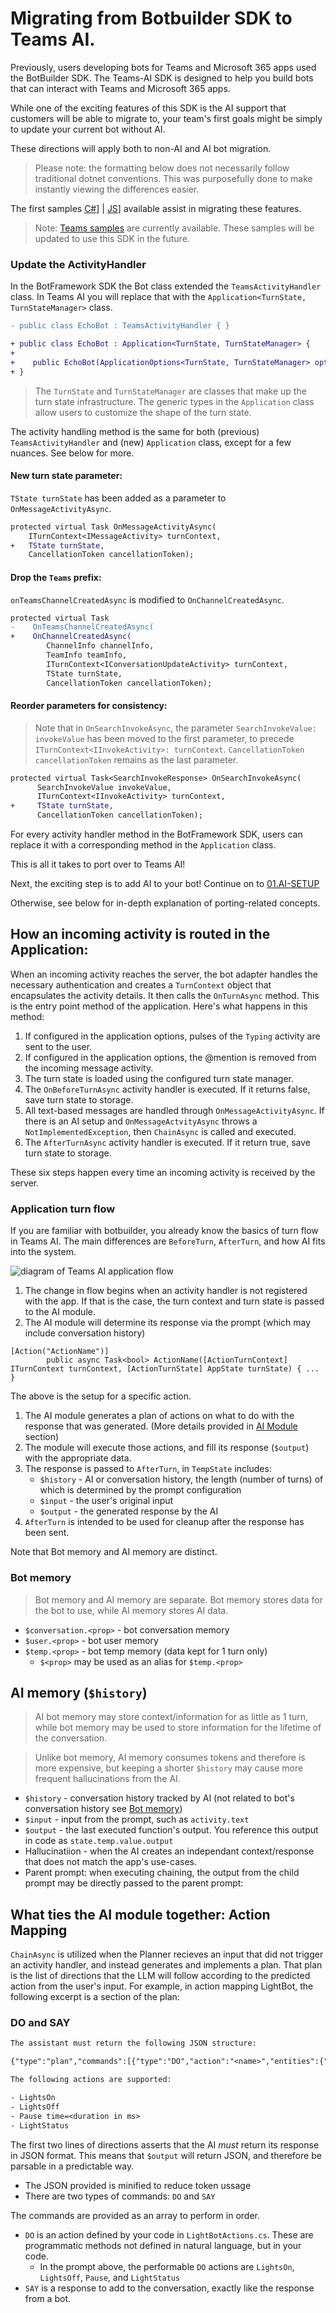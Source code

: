 # Migrating from Botbuilder SDK to Teams AI.

Previously, users developing bots for Teams and Microsoft 365 apps used the BotBuilder SDK. The Teams-AI SDK is designed to help you build bots that can interact with Teams and Microsoft 365 apps.

While one of the exciting features of this SDK is the AI support that customers will be able to migrate to, your team's first goals might be simply to update your current bot without AI.

These directions will apply both to non-AI and AI bot migration.

> Please note: the formatting below does not necessarily follow traditional dotnet conventions. This was purposefully done to make instantly viewing the differences easier.

The first samples [C#](../dotnet/samples)] | [JS](../js/samples/)] available assist in migrating these features.

> Note: [Teams samples](https://github.com/OfficeDev/Microsoft-Teams-Samples) are currently available. These samples will be updated to use this SDK in the future.

### Update the ActivityHandler

In the BotFramework SDK the Bot class extended the `TeamsActivityHandler` class. In Teams AI you will replace that with the `Application<TurnState, TurnStateManager>` class.

```diff
- public class EchoBot : TeamsActivityHandler { }

+ public class EchoBot : Application<TurnState, TurnStateManager> {
+
+    public EchoBot(ApplicationOptions<TurnState, TurnStateManager> options) : base(options) {}
+ }
```

> The `TurnState` and `TurnStateManager` are classes that make up the turn state infrastructure. The generic types in the `Application` class allow users to customize the shape of the turn state.

The activity handling method is the same for both (previous) `TeamsActivityHandler` and (new) `Application` class, except for a few nuances. See below for more.

#### New turn state parameter:

`TState turnState` has been added as a parameter to `OnMessageActivityAsync`.

```diff
protected virtual Task OnMessageActivityAsync(
    ITurnContext<IMessageActivity> turnContext,
+   TState turnState,
    CancellationToken cancellationToken);
```

#### Drop the `Teams` prefix:

`onTeamsChannelCreatedAsync` is modified to `OnChannelCreatedAsync`.

```diff
protected virtual Task
-    OnTeamsChannelCreatedAsync(
+    OnChannelCreatedAsync(
        ChannelInfo channelInfo,
        TeamInfo teamInfo,
        ITurnContext<IConversationUpdateActivity> turnContext,
        TState turnState,
        CancellationToken cancellationToken);
```

#### Reorder parameters for consistency:

> Note that in `OnSearchInvokeAsync`, the parameter `SearchInvokeValue: invokeValue` has been moved to the first parameter, to precede `ITurnContext<IInvokeActivity>: turnContext`. `CancellationToken cancellationToken` remains as the last parameter.

```diff
protected virtual Task<SearchInvokeResponse> OnSearchInvokeAsync(
      SearchInvokeValue invokeValue,
      ITurnContext<IInvokeActivity> turnContext,
+     TState turnState,
      CancellationToken cancellationToken);
```

For every activity handler method in the BotFramework SDK, users can replace it with a corresponding method in the `Application` class.

This is all it takes to port over to Teams AI!

Next, the exciting step is to add AI to your bot! Continue on to [01.AI-SETUP](01.AI-SETUP.md)

Otherwise, see below for in-depth explanation of porting-related concepts.

## How an incoming activity is routed in the Application:

When an incoming activity reaches the server, the bot adapter handles the necessary authentication and creates a `TurnContext` object that encapsulates the activity details. It then calls the `OnTurnAsync` method. This is the entry point method of the application. Here's what happens in this method:

1. If configured in the application options, pulses of the `Typing` activity are sent to the user.
2. If configured in the application options, the @mention is removed from the incoming message activity.
3. The turn state is loaded using the configured turn state manager.
4. The `OnBeforeTurnAsync` activity handler is executed. If it returns false, save turn state to storage.
5. All text-based messages are handled through `OnMessageActivityAsync`. If there is an AI setup and `OnMessageActvityAsync` throws a `NotImplementedException`, then `ChainAsync` is called and executed.
6. The `AfterTurnAsync` activity handler is executed. If it return true, save turn state to storage.

These six steps happen every time an incoming activity is received by the server.

### Application turn flow

If you are familiar with botbuilder, you already know the basics of turn flow in Teams AI. The main differences are `BeforeTurn`, `AfterTurn`, and how AI fits into the system.

![diagram of Teams AI application flow](../assets/image.png)

1. The change in flow begins when an activity handler is not registered with the app. If that is the case, the turn context and turn state is passed to the AI module.
1. The AI module will determine its response via the prompt (which may include conversation history)

```dotnet
[Action("ActionName")]
        public async Task<bool> ActionName([ActionTurnContext] ITurnContext turnContext, [ActionTurnState] AppState turnState) { ... }
```

The above is the setup for a specific action.

1. The AI module generates a plan of actions on what to do with the response that was generated. (More details provided in <a href="#what-ties-the-ai-module-together-action-mapping">AI Module</a> section)
1. The module will execute those actions, and fill its response (`$output`) with the appropriate data.
1. The response is passed to `AfterTurn`, in `TempState` includes:
   - `$history` - AI or conversation history, the length (number of turns) of which is determined by the prompt configuration
   - `$input` - the user's original input
   - `$output` - the generated response by the AI
1. `AfterTurn` is intended to be used for cleanup after the response has been sent.

Note that Bot memory and AI memory are distinct.

### Bot memory

> Bot memory and AI memory are separate. Bot memory stores data for the bot to use, while AI memory stores AI data.

- `$conversation.<prop>` - bot conversation memory
- `$user.<prop>` - bot user memory
- `$temp.<prop>` - bot temp memory (data kept for 1 turn only)
  - `$<prop>` may be used as an alias for `$temp.<prop>`

## AI memory (`$history`)

> AI bot memory may store context/information for as little as 1 turn, while bot memory may be used to store information for the lifetime of the conversation.

> Unlike bot memory, AI memory consumes tokens and therefore is more expensive, but keeping a shorter `$history` may cause more frequent hallucinations from the AI.

- `$history` - conversation history tracked by AI (not related to bot's conversation history see [Bot memory](#bot-memory))
- `$input` - input from the prompt, such as `activity.text`
- `$output` - the last executed function's output. You reference this output in code as `state.temp.value.output`
- Hallucinatiion - when the AI creates an independant context/response that does not match the app's use-cases.
- Parent prompt: when executing chaining, the output from the child prompt may be directly passed to the parent prompt:

## What ties the AI module together: Action Mapping

`ChainAsync` is utilized when the Planner recieves an input that did not trigger an activity handler, and instead generates and implements a plan. That plan is the list of directions that the LLM will follow according to the predicted action from the user's input. For example, in action mapping LightBot, the following excerpt is a section of the plan:

### DO and SAY

```txt
The assistant must return the following JSON structure:

{"type":"plan","commands":[{"type":"DO","action":"<name>","entities":{"<name>":<value>}},{"type":"SAY","response":"<response>"}]}

The following actions are supported:

- LightsOn
- LightsOff
- Pause time=<duration in ms>
- LightStatus
```

The first two lines of directions asserts that the AI _must_ return its response in JSON format. This means that `$output` will return JSON, and therefore be parsable in a predictable way.

- The JSON provided is minified to reduce token ussage
- There are two types of commands: `DO` and `SAY`

The commands are provided as an array to perform in order.

- `DO` is an action defined by your code in `LightBotActions.cs`. These are programmatic methods not defined in natural language, but in your code.
  - In the prompt above, the performable `DO` actions are `LightsOn`, `LightsOff`, `Pause`, and `LightStatus`
- `SAY` is a response to add to the conversation, exactly like the response from a bot.

